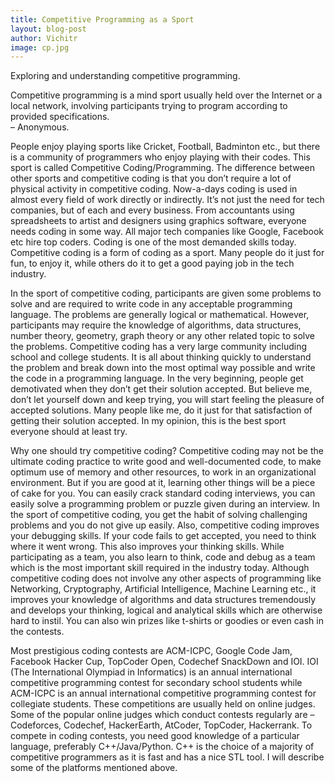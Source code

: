 ```yaml
---
title: Competitive Programming as a Sport
layout: blog-post
author: Vichitr
image: cp.jpg
---
```

Exploring and understanding competitive programming.

Competitive programming is a mind sport usually held over the Internet or a local network, involving participants trying to program according to provided specifications.                      
– Anonymous.

People enjoy playing sports like Cricket, Football, Badminton etc., but there is a community of programmers who enjoy playing with their codes. This sport is called Competitive Coding/Programming. The difference between other sports and competitive coding is that you don’t require a lot of physical activity in competitive coding. Now-a-days coding is used in almost every field of work directly or indirectly. It’s not just the need for tech companies, but of each and every business. From accountants using spreadsheets to artist and designers using graphics software, everyone needs coding in some way. All major tech companies like Google, Facebook etc hire top coders. Coding is one of the most demanded skills today. Competitive coding is a form of coding as a sport. Many people do it just for fun, to enjoy it, while others do it to get a good paying job in the tech industry. 

In the sport of competitive coding, participants are given some problems to solve and are required to write code in any acceptable programming language. The problems are generally logical or mathematical. However, participants may require the knowledge of algorithms, data structures, number theory, geometry, graph theory or any other related topic to solve the problems. Competitive coding has a very large community including school and college students. It is all about thinking quickly to understand the problem and break down into the most optimal way possible and write the code in a programming language. In the very beginning, people get demotivated when they don’t get their solution accepted. But believe me, don’t let yourself down and keep trying, you will start feeling the pleasure of accepted solutions. Many people like me, do it just for that satisfaction of getting their solution accepted. In my opinion, this is the best sport everyone should at least try.

Why one should try competitive coding? Competitive coding may not be the ultimate coding practice to write good and well-documented code, to make optimum use of memory and other resources, to work in an organizational environment. But if you are good at it, learning other things will be a piece of cake for you. You can easily crack standard coding interviews, you can easily solve a programming problem or puzzle given during an interview. In the sport of competitive coding, you get the habit of solving challenging problems and you do not give up easily. Also, competitive coding improves your debugging skills. If your code fails to get accepted, you need to think where it went wrong. This also improves your thinking skills. While participating as a team, you also learn to think, code and debug as a team which is the most important skill required in the industry today. Although competitive coding does not involve any other aspects of programming like Networking, Cryptography, Artificial Intelligence, Machine Learning etc., it improves your knowledge of algorithms and data structures tremendously and develops your thinking, logical and analytical skills which are otherwise hard to instil. You can also win prizes like t-shirts or goodies or even cash in the contests. 

Most prestigious coding contests are ACM-ICPC, Google Code Jam, Facebook Hacker Cup, TopCoder Open, Codechef SnackDown and IOI. IOI (The International Olympiad in Informatics) is an annual international competitive programming contest for secondary school students while ACM-ICPC is an annual international competitive programming contest for collegiate students. These competitions are usually held on online judges. Some of the popular online judges which conduct contests regularly are – Codeforces, Codechef, HackerEarth, AtCoder, TopCoder, Hackerrank. To compete in coding contests, you need good knowledge of a particular language, preferably C++/Java/Python. C++ is the choice of a majority of competitive programmers as it is fast and has a nice STL tool. I will describe some of the platforms mentioned above. 
